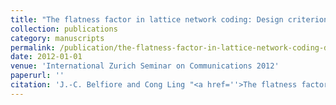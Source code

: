 ```yaml
---
title: "The flatness factor in lattice network coding: Design criterion and decoding algorithm"
collection: publications
category: manuscripts
permalink: /publication/the-flatness-factor-in-lattice-network-coding-design-criterion-and-decoding-algorithm
date: 2012-01-01
venue: 'International Zurich Seminar on Communications 2012'
paperurl: ''
citation: 'J.-C. Belfiore and Cong Ling "<a href=''>The flatness factor in lattice network coding: Design criterion and decoding algorithm</a>", International Zurich Seminar on Communications 2012, invited paper.'
---
```

